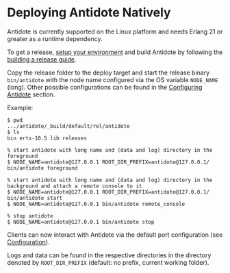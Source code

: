 # Deploying Antidote Natively

Antidote is currently supported on the Linux platform and needs Erlang 21 or greater as a runtime dependency.

To get a release, [setup your environment](https://github.com/AntidoteDB/AntidoteDB-documentation/blob/master/development/setup.md) and build Antidote by following the [building a release guide](https://github.com/AntidoteDB/AntidoteDB-documentation/blob/master/development/building-a-release.md).

Copy the release folder to the deploy target and start the release binary `bin/antidote` with the node name configured via the OS variable `NODE_NAME` (long).
Other possible configurations can be found in the [Configuring Antidote](https://github.com/AntidoteDB/AntidoteDB-documentation/blob/master/architecture/configuration.md) section.

Example:

    $ pwd
    .../antidote/_build/default/rel/antidote
    $ ls
    bin erts-10.5 lib releases
    
    % start antidote with long name and (data and log) directory in the foreground
    $ NODE_NAME=antidote@127.0.0.1 ROOT_DIR_PREFIX=antidote@127.0.0.1/ bin/antidote foreground
    
    % start antidote with long name and (data and log) directory in the background and attach a remote console to it
    $ NODE_NAME=antidote@127.0.0.1 ROOT_DIR_PREFIX=antidote@127.0.0.1/ bin/antidote start
    $ NODE_NAME=antidote@127.0.0.1 bin/antidote remote_console
    
    % stop antidote
    $ NODE_NAME=antidote@127.0.0.1 bin/antidote stop
    

Clients can now interact with Antidote via the default port configuration (see [Configuration](https://github.com/AntidoteDB/AntidoteDB-documentation/blob/master/architecture/configuration.md)).

Logs and data can be found in the respective directories in the directory denoted by `ROOT_DIR_PREFIX` (default: no prefix, current working folder).
